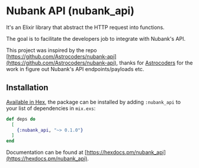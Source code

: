# Nubank API (nubank_api)

It's an Elixir library that abstract the HTTP request into functions.

The goal is to facilitate the developers job to integrate with Nubank's API.

This project was inspired by the repo
[https://github.com/Astrocoders/nubank-api](https://github.com/Astrocoders/nubank-api), thanks for
[Astrocoders](https://github.com/Astrocoders) for the work in figure out Nubank's API endpoints/payloads etc.

## Installation

[Available in Hex](https://hex.pm/packages/nubank_api), the package can be installed
by adding `:nubank_api` to your list of dependencies in `mix.exs`:

```elixir
def deps do
  [
    {:nubank_api, "~> 0.1.0"}
  ]
end
```

Documentation can be found at [https://hexdocs.pm/nubank_api](https://hexdocs.pm/nubank_api).
